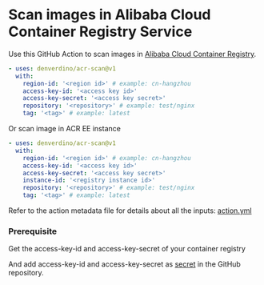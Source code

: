# Scan images in Alibaba Cloud Container Registry Service
Use this GitHub Action to scan images in [Alibaba Cloud Container Registry](https://www.aliyun.com/product/acr). 

```yaml
- uses: denverdino/acr-scan@v1
  with:
    region-id: '<region id>' # example: cn-hangzhou
    access-key-id: '<access key id>'
    access-key-secret: '<access key secret>'
    repository: '<repository>' # example: test/nginx
    tag: '<tag>' # example: latest
```

Or scan image in ACR EE instance

```yaml
- uses: denverdino/acr-scan@v1
  with:
    region-id: '<region id>' # example: cn-hangzhou
    access-key-id: '<access key id>'
    access-key-secret: '<access key secret>'
    instance-id: '<registry instance id>'
    repository: '<repository>' # example: test/nginx
    tag: '<tag>' # example: latest
```

Refer to the action metadata file for details about all the inputs: [action.yml](https://github.com/denverdino/acr-scan/blob/master/action.yml)


### Prerequisite
Get the access-key-id and access-key-secret of your container registry 

And add access-key-id and access-key-secret as [secret](https://developer.github.com/actions/managing-workflows/storing-secrets/) in the GitHub repository.
